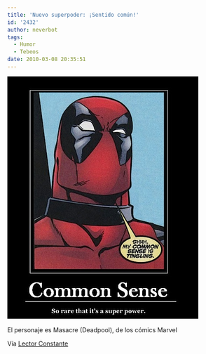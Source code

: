 ```yaml
---
title: 'Nuevo superpoder: ¡Sentido común!'
id: '2432'
author: neverbot
tags:
  - Humor
  - Tebeos
date: 2010-03-08 20:35:51
---
```


![201003082034.jpg](./nuevo-superpoder-sentido-comun/201003082034.jpg)

El personaje es Masacre (Deadpool), de los cómics Marvel

Vía [Lector Constante](http://lectorconstante.tumblr.com/post/432125396/si-lo-se-lleva-ya-un-tiempo-dando-vueltas-por-la)